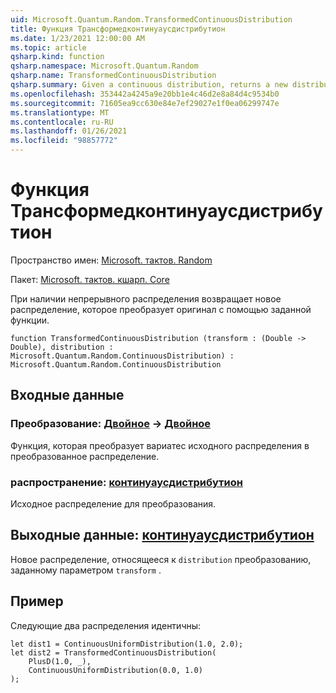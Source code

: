 ```yaml
---
uid: Microsoft.Quantum.Random.TransformedContinuousDistribution
title: Функция Трансформедконтинуаусдистрибутион
ms.date: 1/23/2021 12:00:00 AM
ms.topic: article
qsharp.kind: function
qsharp.namespace: Microsoft.Quantum.Random
qsharp.name: TransformedContinuousDistribution
qsharp.summary: Given a continuous distribution, returns a new distribution that transforms the original by a given function.
ms.openlocfilehash: 353442a4245a9e20bb1e4c46d2e8a84d4c9534b0
ms.sourcegitcommit: 71605ea9cc630e84e7ef29027e1f0ea06299747e
ms.translationtype: MT
ms.contentlocale: ru-RU
ms.lasthandoff: 01/26/2021
ms.locfileid: "98857772"
---
```

# <a name="transformedcontinuousdistribution-function"></a>Функция Трансформедконтинуаусдистрибутион

Пространство имен: [Microsoft. тактов. Random](xref:Microsoft.Quantum.Random)

Пакет: [Microsoft. тактов. кшарп. Core](https://nuget.org/packages/Microsoft.Quantum.QSharp.Core)


При наличии непрерывного распределения возвращает новое распределение, которое преобразует оригинал с помощью заданной функции.

```qsharp
function TransformedContinuousDistribution (transform : (Double -> Double), distribution : Microsoft.Quantum.Random.ContinuousDistribution) : Microsoft.Quantum.Random.ContinuousDistribution
```


## <a name="input"></a>Входные данные

### <a name="transform--double---double"></a>Преобразование: [Двойное](xref:microsoft.quantum.lang-ref.double) -> [Двойное](xref:microsoft.quantum.lang-ref.double)

Функция, которая преобразует вариатес исходного распределения в преобразованное распределение.


### <a name="distribution--continuousdistribution"></a>распространение: [континуаусдистрибутион](xref:Microsoft.Quantum.Random.ContinuousDistribution)

Исходное распределение для преобразования.



## <a name="output--continuousdistribution"></a>Выходные данные: [континуаусдистрибутион](xref:Microsoft.Quantum.Random.ContinuousDistribution)

Новое распределение, относящееся к `distribution` преобразованию, заданному параметром `transform` .

## <a name="example"></a>Пример

Следующие два распределения идентичны:

```qsharp
let dist1 = ContinuousUniformDistribution(1.0, 2.0);
let dist2 = TransformedContinuousDistribution(
    PlusD(1.0, _),
    ContinuousUniformDistribution(0.0, 1.0)
);
```